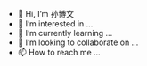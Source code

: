 - 👋 Hi, I’m 孙博文
- 👀 I’m interested in ...
- 🌱 I’m currently learning ...
- 💞️ I’m looking to collaborate on ...
- 📫 How to reach me ...

<!---
sunbowensean/sunbowensean is a ✨ special ✨ repository because its `README.md` (this file) appears on your GitHub profile.
You can click the Preview link to take a look at your changes.
--->
